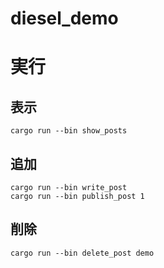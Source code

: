 # diesel_demo
  
# 実行
## 表示
```
cargo run --bin show_posts
```
  
## 追加
```
cargo run --bin write_post
cargo run --bin publish_post 1
```
  
## 削除
```
cargo run --bin delete_post demo
```


